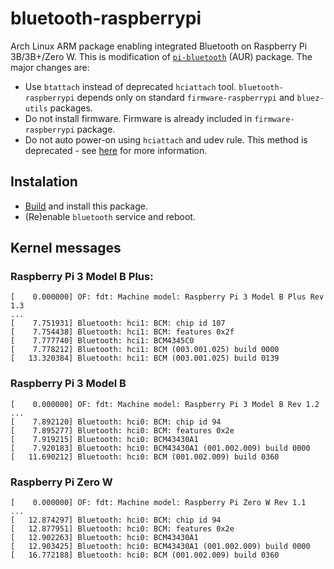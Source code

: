 # bluetooth-raspberrypi

Arch Linux ARM package enabling integrated Bluetooth on Raspberry Pi 3B/3B+/Zero W.
This is modification of [`pi-bluetooth`](//aur.archlinux.org/packages/pi-bluetooth/) (AUR) package.
The major changes are:

* Use `btattach` instead of deprecated `hciattach` tool.
  `bluetooth-raspberrypi` depends only on standard `firmware-raspberrypi` and `bluez-utils` packages.
* Do not install firmware. Firmware is already included in `firmware-raspberrypi` package.
* Do not auto power-on using `hciattach` and udev rule.
  This method is deprecated - see [here](//wiki.archlinux.org/index.php/bluetooth#Auto_power-on_after_boot) for more information.

## Instalation

* [Build](//wiki.archlinux.org/index.php/Makepkg#Usage) and install this package.
* (Re)enable `bluetooth` service and reboot.

## Kernel messages

### Raspberry Pi 3 Model B Plus:

````
[    0.000000] OF: fdt: Machine model: Raspberry Pi 3 Model B Plus Rev 1.3
...
[    7.751931] Bluetooth: hci1: BCM: chip id 107
[    7.754438] Bluetooth: hci1: BCM: features 0x2f
[    7.777740] Bluetooth: hci1: BCM4345C0
[    7.778212] Bluetooth: hci1: BCM (003.001.025) build 0000
[   13.320384] Bluetooth: hci1: BCM (003.001.025) build 0139
````

### Raspberry Pi 3 Model B

````
[    0.000000] OF: fdt: Machine model: Raspberry Pi 3 Model B Rev 1.2
...
[    7.892120] Bluetooth: hci0: BCM: chip id 94
[    7.895277] Bluetooth: hci0: BCM: features 0x2e
[    7.919215] Bluetooth: hci0: BCM43430A1
[    7.920183] Bluetooth: hci0: BCM43430A1 (001.002.009) build 0000
[   11.690212] Bluetooth: hci0: BCM (001.002.009) build 0360
````

### Raspberry Pi Zero W

````
[    0.000000] OF: fdt: Machine model: Raspberry Pi Zero W Rev 1.1
...
[   12.874297] Bluetooth: hci0: BCM: chip id 94
[   12.877951] Bluetooth: hci0: BCM: features 0x2e
[   12.902263] Bluetooth: hci0: BCM43430A1
[   12.903425] Bluetooth: hci0: BCM43430A1 (001.002.009) build 0000
[   16.772188] Bluetooth: hci0: BCM (001.002.009) build 0360
````
